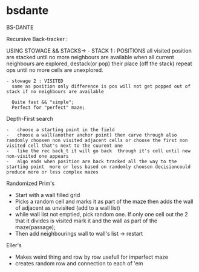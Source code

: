 # bsdante
BS-DANTE

Recursive Back-tracker :

 USING  STOWAGE && STACKS-> 
    - STACK 1 : POSITIONS 
	    all visited position are stacked until no more neighbours are available	when all current   neighbours are explored, destack(or pop) their place (off the stack) repeat ops until no more  cells are unexplored.
	
    - stowage 2 : VISITED 
      same as position only difference is pos will not get popped out of stack if no neighbours are available
      
      Quite fast && "simple";
      Perfect for "perfect" maze;

Depth-First search

    -   choose a starting point in the field
    -   choose a wall(another anchor point) then carve through also randomly choosen non visited adjacent cells or choose the first non visited cell that's next to the cuurent one
    -   like the rec back_t it will go back  through it's cell until new non-visited one appears
    -   algo ends when position are back tracked all the way to the starting point  more or less based on randomly choosen decisioncould produce more or less complex mazes 
    
Randomized Prim's
  - Start with a wall filled grid
  - Picks a random cell and marks it as part of the maze then adds the wall of adjacent as unvisited (add to a wall list)
  - while wall list not emptied, pick random one. If only one cell out the 2 that it divides is visited mark it and the wall as part of the maze(passage);
  - Then add neighbourings wall to wall's list -> restart


Eller's
  - Makes weird thing and row by row usefull for imperfect maze
  - creates random row and connection to each of 'em
	
